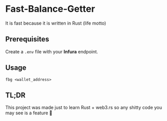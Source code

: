 # Fast-Balance-Getter

It is fast because it is written in Rust (life motto)

## Prerequisites

Create a `.env` file with your **Infura** endpoint.

## Usage

`fbg <wallet_address>`

## TL;DR

This project was made just to learn Rust + web3.rs so any shitty code you may see is a feature 🥲